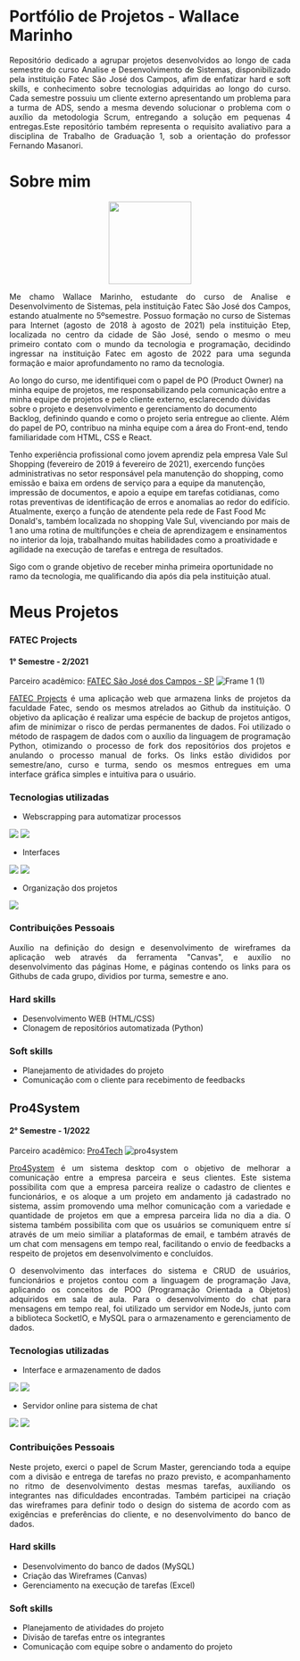 # Portfólio de Projetos - Wallace Marinho

<p align='justify'>
Repositório dedicado a agrupar projetos desenvolvidos ao longo de cada semestre do curso Analise e Desenvolvimento de Sistemas, disponibilizado pela instituição Fatec São José dos Campos, afim de enfatizar hard e soft skills, e conhecimento sobre tecnologias adquiridas ao longo do curso. Cada semestre possuiu um cliente externo apresentando um problema para a turma de ADS, sendo a mesma devendo solucionar o problema com o auxílio da metodologia Scrum, entregando a solução em pequenas 4 entregas.Este repositório também representa o requisito avaliativo para a disciplina de Trabalho de Graduação 1, sob a orientação do professor Fernando Masanori. 
</p>

# Sobre mim
<p align='center'>
<img src='https://avatars.githubusercontent.com/u/91164489?v=4  ' width='148px'> 
</p>

<p align='justify'>
Me chamo Wallace Marinho, estudante do curso de Analise e Desenvolvimento de Sistemas, pela instituição Fatec São José dos Campos, estando atualmente no 5ºsemestre. Possuo formação
no curso de Sistemas para Internet (agosto de 2018 à agosto de 2021) pela instituição Etep, localizada no centro da cidade de São José, sendo o mesmo o meu primeiro contato com o 
mundo da tecnologia e programação, decidindo ingressar na instituição Fatec em agosto de 2022 para uma segunda formação e maior aprofundamento no ramo da tecnologia. 
  
  Ao longo do curso, me identifiquei com o papel de PO (Product Owner) na minha equipe de projetos, me responsabilizando pela comunicação entre a minha equipe de projetos e pelo cliente externo, esclarecendo dúvidas sobre o projeto e desenvolvimento e gerenciamento do documento Backlog, definindo quando e como o projeto seria entregue ao cliente. Além do papel de PO, contribuo na minha equipe com a área do Front-end, tendo familiaridade com HTML, CSS e React.

  Tenho experiência profissional como  jovem aprendiz pela empresa Vale Sul Shopping (fevereiro de 2019 á fevereiro de 2021), exercendo funções administrativas no setor responsável
  pela manutenção do shopping, como emissão e baixa em ordens de serviço para a equipe da manutenção, impressão de documentos, e apoio a equipe em tarefas cotidianas, como rotas preventivas de identificação de erros e anomalias ao redor do edifício. Atualmente, exerço a função de atendente pela rede de Fast Food Mc Donald's, também localizada no shopping Vale Sul, vivenciando por mais de 1 ano uma rotina de multifunções e cheia de aprendizagem e ensinamentos no interior da loja, trabalhando muitas habilidades como a proatividade e agilidade
  na execução de tarefas e entrega de resultados.

  Sigo com o grande objetivo de receber minha primeira oportunidade no ramo da tecnologia, me qualificando dia após dia pela instituição atual.
  



</p>



# Meus Projetos
### FATEC Projects
#### 1° Semestre - 2/2021
Parceiro acadêmico: <a href='https://www.linkedin.com/school/fatecjessenvidal/'>FATEC São José dos Campos - SP</a>
![Frame 1 (1)](https://github.com/RodrigoDGoulart/PortfolioADS/assets/90328897/735793c3-4a1f-485c-96d6-6f5e1277c95a)

<p align='justify'>
<a href='https://github.com/meta-build/FATEC-Projects'>FATEC Projects</a> é uma aplicação web que armazena links de projetos da faculdade Fatec, sendo os mesmos atrelados ao Github da instituição. O objetivo da aplicação é realizar uma espécie de backup de projetos antigos, afim de minimizar o risco de perdas permanentes de dados. Foi utilizado o método de raspagem de dados com o auxílio da linguagem de programação Python, otimizando o processo de fork dos repositórios dos projetos e anulando o processo manual de forks. Os links estão divididos por semestre/ano, curso e turma, sendo os mesmos entregues em uma interface gráfica simples e intuitiva para o usuário.
</p>

### Tecnologias utilizadas
- Webscrapping para automatizar processos <br />
<p>
<img src='https://img.shields.io/badge/Python-FFD43B?style=for-the-badge&logo=python&logoColor=blue' />
<img src='https://img.shields.io/badge/Selenium-43B02A?style=for-the-badge&logo=Selenium&logoColor=whit' />
</p>

- Interfaces <br />
<p>
<img src='https://img.shields.io/badge/HTML5-E34F26?style=for-the-badge&logo=html5&logoColor=white' />
<img src='https://img.shields.io/badge/CSS3-1572B6?style=for-the-badge&logo=css3&logoColor=white' />
</p>

- Organização dos projetos <br />
<p>
<img src='https://img.shields.io/badge/GitHub-100000?style=for-the-badge&logo=github&logoColor=white' />
</p>

### Contribuições Pessoais
<p align='justify'>
Auxílio na definição do design e desenvolvimento de wireframes da aplicação web através da ferramenta "Canvas", e auxílio no desenvolvimento das páginas Home, e páginas contendo
os links para os Githubs de cada grupo, dividios por turma, semestre e ano.
</p>



 <h3> Hard skills </h3>

* Desenvolvimento WEB (HTML/CSS) 
* Clonagem de repositórios automatizada (Python)


<h3> Soft skills </h3>

* Planejamento de atividades do projeto
* Comunicação com o cliente para recebimento de feedbacks

## Pro4System
#### 2° Semestre - 1/2022
Parceiro acadêmico: <a href='https://www.linkedin.com/company/pro4tech/'>Pro4Tech</a>
![pro4system](https://github.com/RodrigoDGoulart/PortfolioADS/assets/90328897/86dc0865-9262-41b0-b5e3-df9ed8999561)

<p align='justify'>
<a href='https://github.com/meta-build/Pro4System/'>Pro4System</a> é um sistema desktop com o objetivo de melhorar a comunicação entre a empresa parceira e seus clientes. Este sistema possibilita com que a empresa parceira realize o cadastro de clientes e funcionários, e os aloque a um projeto em andamento já cadastrado no sistema, assim promovendo uma melhor comunicação com a variedade e quantidade de projetos em que a empresa parceira lida no dia a dia. O sistema também possibilita com que os usuários se comuniquem entre sí através de um meio similiar a plataformas de email, e também através de um chat com mensagens em tempo real, facilitando o envio de feedbacks a respeito de projetos em desenvolvimento e concluídos.
</p>
<p align='justify'>
O desenvolvimento das interfaces do sistema e CRUD de usuários, funcionários e projetos contou com a linguagem de programação Java, aplicando os conceitos de POO (Programação Orientada a Objetos) adquiridos em sala de aula. Para o desenvolvimento do chat para mensagens em tempo real, foi utilizado um  servidor em NodeJs, junto com a biblioteca SocketIO, e MySQL para o armazenamento e gerenciamento de dados.
</p>


### Tecnologias utilizadas
- Interface e armazenamento de dados <br />
<p>
<img src='https://img.shields.io/badge/java-%23ED8B00.svg?style=for-the-badge&logo=openjdk&logoColor=white)' />
<img src='https://img.shields.io/badge/mysql-%2300f.svg?style=for-the-badge&logo=mysql&logoColor=white)' />
</p>

- Servidor online para sistema de chat <br />
<p>
<img src='https://img.shields.io/badge/node.js-6DA55F?style=for-the-badge&logo=node.js&logoColor=white)' />
<img src='https://img.shields.io/badge/Socket.io-black?style=for-the-badge&logo=socket.io&badgeColor=010101)' />
</p>

### Contribuições Pessoais
<p align='justify'>
  Neste projeto, exerci o papel de Scrum Master, gerenciando toda a equipe com a divisão e entrega de tarefas no prazo previsto, e acompanhamento no ritmo de desenvolvimento destas mesmas tarefas, auxiliando os integrantes nas dificuldades encontradas. Também participei na criação das wireframes para definir todo o design do sistema de acordo com as exigências e preferências do cliente, e no desenvolvimento do banco de dados.
</p>

 <h3> Hard skills </h3>

* Desenvolvimento do banco de dados (MySQL)
* Criação das Wireframes (Canvas)
* Gerenciamento na execução de tarefas (Excel)


<h3> Soft skills </h3>

* Planejamento de atividades do projeto
* Divisão de tarefas entre os integrantes
* Comunicação com equipe sobre o andamento do projeto






  



